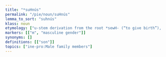 ```yaml
---
title: "*suHnús"
permalink: "/pie/noun/suHnús"
lemma_to_sort: "suhnús"
klass: noun
etymology: ["u-stem derivation from the root *sewH- (“to give birth”), thus the original meaning being \"birth, fruit of the body\". Tocharian, Greek and Armenian reflect the -yu- derivation from the same root: *suHyús."]
markers: [["m", "masculine gender"]]
synonyms: []
definitions: [["son"]]
topics: ["ine-pro:Male family members"]
---
```

